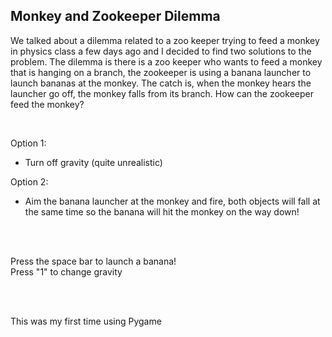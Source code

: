 ## Monkey and Zookeeper Dilemma

We talked about a dilemma related to a zoo keeper trying to feed a monkey in physics class a few days ago and I decided to find two solutions to the problem. The dilemma is there is a zoo keeper who wants to feed a monkey that is hanging on a branch, the zookeeper is using a banana launcher to launch bananas at the monkey. The catch is, when the monkey hears the launcher go off, the monkey falls from its branch. How can the zookeeper feed the monkey?

<br />

Option 1:
 - Turn off gravity (quite unrealistic)
 
 Option 2:
 - Aim the banana launcher at the monkey and fire, both objects will fall at the same time so the banana will hit the monkey on the way down!
 
 
 <br>
 <br>
 
 Press the space bar to launch a banana!  
 Press "1" to change gravity
 
<br/>
<br/>

 This was my first time using Pygame 